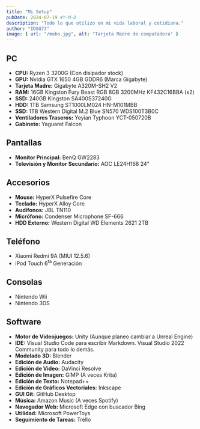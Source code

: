 ```yaml
---
title: "Mi Setup"
pubDate: 2024-07-19 #Y-M-D
description: "Todo lo que utilizo en mi vida laboral y cotidiana."
author: "IDGG73"
image: { url: "/mobo.jpg", alt: "Tarjeta Madre de computadora" }
---
```


## PC
* **CPU:** Ryzen 3 3200G (Con disipador stock)
* **GPU:** Nvidia GTX 1650 4GB GDDR6 (Marca Gigabyte)
* **Tarjeta Madre:** Gigabyte A320M-SH2 V2
* **RAM:** 16GB Kingston Fury Beast RGB 8GB 3200MHz KF432C16BBA (x2)
* **SSD:** 240GB Kingston SA400S37240G
* **HDD:** 1TB Samsung ST1000LM024 HN-M101MBB
* **SSD:** 1TB Western Digital M.2 Blue SN570 WDS100T3B0C
* **Ventiladores Traseros:** Yeyian Typhoon YCT-050720B
* **Gabinete:** Yaguaret Falcon

## Pantallas
* **Monitor Principal:** BenQ GW2283
* **Televisión y Monitor Secundario:** AOC LE24H168 24"

## Accesorios
* **Mouse:** HyperX Pulsefire Core
* **Teclado:** HyperX Alloy Core
* **Audífonos:** JBL TN110
* **Micrófono:** Condenser Microphone SF-666
* **HDD Externo:** Western Digital WD Elements 2621 2TB

## Teléfono
* Xiaomi Redmi 9A (MIUI 12.5.6)
* iPod Touch 6<sup>ta</sup> Generación

## Consolas
* Nintendo Wii
* Nintendo 3DS

## Software
* **Motor de Videojuegos:** Unity (Aunque planeo cambiar a Unreal Engine)
* **IDE:** Visual Studio Code para escribir Markdown. Visual Studio 2022 Community para todo lo demás.
* **Modelado 3D:** Blender
* **Edición de Audio:** Audacity
* **Edición de Video:** DaVinci Resolve
* **Edición de Imagen:** GIMP (A veces Krita)
* **Edición de Texto:** Notepad++
* **Edición de Gráficos Vectoriales:** Inkscape
* **GUI Git:** GitHub Desktop
* **Música:** Amazon Music (A veces Spotify)
* **Navegador Web:** Microsoft Edge con buscador Bing
* **Utilidad:** Microsoft PowerToys
* **Seguimiento de Tareas:** Trello